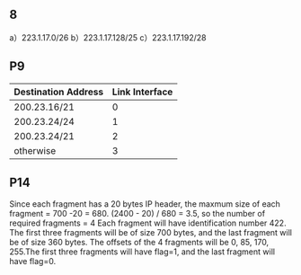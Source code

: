 ## 8
a）223.1.17.0/26
b）223.1.17.128/25
c）223.1.17.192/28

## P9
Destination Address | Link Interface  
------------ | -------------
200.23.16/21 | 0  
200.23.24/24 | 1  
200.23.24/21 | 2  
otherwise | 3 

## P14
Since each fragment has a 20 bytes IP header, the maxmum size of each fragment = 700 -20 = 680. (2400 - 20) / 680 = 3.5, so the number of required fragments = 4
Each fragment will have identification number 422. The first three fragments will be of size 700 bytes, and the last fragment will be of size 360 bytes. The offsets of the 4 fragments will be 0, 85, 170, 255.The first three fragments will have flag=1, and the last fragment will have flag=0.
